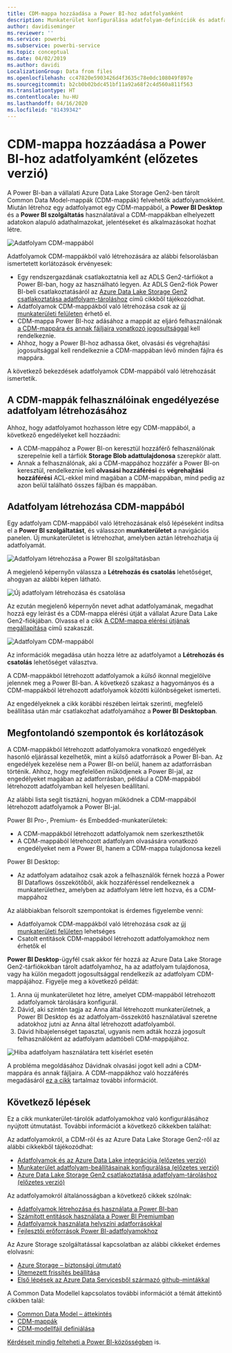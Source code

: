```yaml
---
title: CDM-mappa hozzáadása a Power BI-hoz adatfolyamként
description: Munkaterület konfigurálása adatfolyam-definíciók és adatfájlok Azure Data Lake Storage Gen2-beli tárolására
author: davidiseminger
ms.reviewer: ''
ms.service: powerbi
ms.subservice: powerbi-service
ms.topic: conceptual
ms.date: 04/02/2019
ms.author: davidi
LocalizationGroup: Data from files
ms.openlocfilehash: cc47820e5903426d4f3635c78e0dc108049f897e
ms.sourcegitcommit: b2cb0b02bdc451bf11a92a68f2c4d560a811f563
ms.translationtype: HT
ms.contentlocale: hu-HU
ms.lasthandoff: 04/16/2020
ms.locfileid: "81439342"
---
```

# <a name="add-a-cdm-folder-to-power-bi-as-a-dataflow-preview"></a>CDM-mappa hozzáadása a Power BI-hoz adatfolyamként (előzetes verzió)

A Power BI-ban a vállalati Azure Data Lake Storage Gen2-ben tárolt Common Data Model-mappák (CDM-mappák) felvehetők adatfolyamokként. Miután létrehoz egy adatfolyamot egy CDM-mappából, a **Power BI Desktop** és a **Power BI szolgáltatás** használatával a CDM-mappákban elhelyezett adatokon alapuló adathalmazokat, jelentéseket és alkalmazásokat hozhat létre.

![Adatfolyam CDM-mappából](media/service-dataflows-add-cdm-folder/dataflow-from-cdm-folder_01.jpg)

Adatfolyamok CDM-mappákból való létrehozására az alábbi felsorolásban ismertetett korlátozások érvényesek:

* Egy rendszergazdának csatlakoztatnia kell az ADLS Gen2-tárfiókot a Power BI-ban, hogy az használható legyen. Az ADLS Gen2-fiók Power BI-beli csatlakoztatásáról az [Azure Data Lake Storage Gen2 csatlakoztatása adatfolyam-tároláshoz](service-dataflows-connect-azure-data-lake-storage-gen2.md) című cikkből tájékozódhat.
* Adatfolyamok CDM-mappákból való létrehozása *csak* az [új munkaterületi felületen](service-create-the-new-workspaces.md) érhető el. 
* CDM-mappa Power BI-hoz adásához a mappát az eljáró felhasználónak [a CDM-mappára és annak fájljaira vonatkozó jogosultsággal](https://go.microsoft.com/fwlink/?linkid=2029121) kell rendelkeznie.
* Ahhoz, hogy a Power BI-hoz adhassa őket, olvasási és végrehajtási jogosultsággal kell rendelkeznie a CDM-mappában lévő minden fájlra és mappára.

A következő bekezdések adatfolyamok CDM-mappából való létrehozását ismertetik.

## <a name="authorizing-users-for-cdm-folders-to-create-a-dataflow"></a>A CDM-mappák felhasználóinak engedélyezése adatfolyam létrehozásához

Ahhoz, hogy adatfolyamot hozhasson létre egy CDM-mappából, a következő engedélyeket kell hozzáadni:
* A CDM-mappához a Power BI-on keresztül hozzáférő felhasználónak szerepelnie kell a tárfiók **Storage Blob adattulajdonosa** szerepkör alatt.
* Annak a felhasználónak, aki a CDM-mappához hozzáfér a Power BI-on keresztül, rendelkeznie kell **olvasási hozzáférési** és **végrehajtási hozzáférési** ACL-ekkel mind magában a CDM-mappában, mind pedig az azon belül található összes fájlban és mappában. 

## <a name="create-a-dataflow-from-a-cdm-folder"></a>Adatfolyam létrehozása CDM-mappából

Egy adatfolyam CDM-mappából való létrehozásának első lépéseként indítsa el a **Power BI szolgáltatást**, és válasszon **munkaterületet** a navigációs panelen. Új munkaterületet is létrehozhat, amelyben aztán létrehozhatja új adatfolyamát.

![Adatfolyam létrehozása a Power BI szolgáltatásban](media/service-dataflows-add-cdm-folder/dataflow-from-cdm-folder_02.jpg)

A megjelenő képernyőn válassza a **Létrehozás és csatolás** lehetőséget, ahogyan az alábbi képen látható.

![Új adatfolyam létrehozása és csatolása](media/service-dataflows-add-cdm-folder/dataflow-from-cdm-folder_03.jpg)

Az ezután megjelenő képernyőn nevet adhat adatfolyamának, megadhat hozzá egy leírást és a CDM-mappa elérési útját a vállalat Azure Data Lake Gen2-fiókjában. Olvassa el a cikk [A CDM-mappa elérési útjának megállapítása](service-dataflows-configure-workspace-storage-settings.md#get-the-uri-of-stored-dataflow-files) című szakaszát. 

![Adatfolyam CDM-mappából](media/service-dataflows-add-cdm-folder/dataflow-from-cdm-folder_01.jpg)

Az információk megadása után hozza létre az adatfolyamot a **Létrehozás és csatolás** lehetőséget választva.

A CDM-mappákból létrehozott adatfolyamok a *külső* ikonnal megjelölve jelennek meg a Power BI-ban. A következő szakasz a hagyományos és a CDM-mappákból létrehozott adatfolyamok közötti különbségeket ismerteti.

Az engedélyeknek a cikk korábbi részében leírtak szerinti, megfelelő beállítása után már csatlakozhat adatfolyamához a **Power BI Desktopban**.


## <a name="considerations-and-limitations"></a>Megfontolandó szempontok és korlátozások

A CDM-mappákból létrehozott adatfolyamokra vonatkozó engedélyek hasonló eljárással kezelhetők, mint a külső adatforrások a Power BI-ban. Az engedélyek kezelése nem a Power BI-on belül, hanem az adatforrásban történik. Ahhoz, hogy megfelelően működjenek a Power BI-jal, az engedélyeket magában az adatforrásban, például a CDM-mappából létrehozott adatfolyamban kell helyesen beállítani.

Az alábbi lista segít tisztázni, hogyan működnek a CDM-mappából létrehozott adatfolyamok a Power BI-jal.

Power BI Pro-, Premium- és Embedded-munkaterületek:
* A CDM-mappákból létrehozott adatfolyamok nem szerkeszthetők
* A CDM-mappából létrehozott adatfolyam olvasására vonatkozó engedélyeket nem a Power BI, hanem a CDM-mappa tulajdonosa kezeli

Power BI Desktop:
* Az adatfolyam adataihoz csak azok a felhasználók férnek hozzá a Power BI Dataflows összekötőből, akik hozzáféréssel rendelkeznek a munkaterülethez, amelyben az adatfolyam létre lett hozva, és a CDM-mappához


Az alábbiakban felsorolt szempontokat is érdemes figyelembe venni:

* Adatfolyamok CDM-mappákból való létrehozása *csak* az [új munkaterületi felületen](service-create-the-new-workspaces.md) lehetséges
* Csatolt entitások CDM-mappából létrehozott adatfolyamokhoz nem érhetők el


**Power BI Desktop**-ügyfél csak akkor fér hozzá az Azure Data Lake Storage Gen2-tárfiókokban tárolt adatfolyamhoz, ha az adatfolyam tulajdonosa, vagy ha külön megadott jogosultsággal rendelkezik az adatfolyam CDM-mappájához. Figyelje meg a következő példát:

1.    Anna új munkaterületet hoz létre, amelyet CDM-mappából létrehozott adatfolyamok tárolására konfigurál.
2.    Dávid, aki szintén tagja az Anna által létrehozott munkaterületnek, a Power BI Desktop és az adatfolyam-összekötő használatával szeretne adatokhoz jutni az Anna által létrehozott adatfolyamból.
3.    Dávid hibajelenséget tapasztal, ugyanis nem adták hozzá jogosult felhasználóként az adatfolyam adattóbeli CDM-mappájához.

  ![Hiba adatfolyam használatára tett kísérlet esetén](media/service-dataflows-configure-workspace-storage-settings/dataflow-storage-settings_08.jpg)

A probléma megoldásához Dávidnak olvasási jogot kell adni a CDM-mappára és annak fájljaira. A CDM-mappákhoz való hozzáférés megadásáról [ez a cikk](https://go.microsoft.com/fwlink/?linkid=2029121) tartalmaz további információt.


## <a name="next-steps"></a>Következő lépések

Ez a cikk munkaterület-tárolók adatfolyamokhoz való konfigurálásához nyújtott útmutatást. További információt a következő cikkekben találhat:

Az adatfolyamokról, a CDM-ről és az Azure Data Lake Storage Gen2-ről az alábbi cikkekből tájékozódhat:

* [Adatfolyamok és az Azure Data Lake integrációja (előzetes verzió)](service-dataflows-azure-data-lake-integration.md)
* [Munkaterület adatfolyam-beállításainak konfigurálása (előzetes verzió)](service-dataflows-configure-workspace-storage-settings.md)
* [Azure Data Lake Storage Gen2 csatlakoztatása adatfolyam-tároláshoz (előzetes verzió)](service-dataflows-connect-azure-data-lake-storage-gen2.md)

Az adatfolyamokról általánosságban a következő cikkek szólnak:

* [Adatfolyamok létrehozása és használata a Power BI-ban](service-dataflows-create-use.md)
* [Számított entitások használata a Power BI Premiumban](service-dataflows-computed-entities-premium.md)
* [Adatfolyamok használata helyszíni adatforrásokkal](service-dataflows-on-premises-gateways.md)
* [Fejlesztői erőforrások Power BI-adatfolyamokhoz](service-dataflows-developer-resources.md)

Az Azure Storage szolgáltatással kapcsolatban az alábbi cikkeket érdemes elolvasni:
* [Azure Storage – biztonsági útmutató](https://docs.microsoft.com/azure/storage/common/storage-security-guide)
* [Ütemezett frissítés beállítása](refresh-scheduled-refresh.md)
* [Első lépések az Azure Data Servicesből származó github-mintákkal](https://aka.ms/cdmadstutorial)

A Common Data Modellel kapcsolatos további információt a témát áttekintő cikkben talál:
* [Common Data Model – áttekintés](https://docs.microsoft.com/powerapps/common-data-model/overview)
* [CDM-mappák](https://go.microsoft.com/fwlink/?linkid=2045304)
* [CDM-modellfájl definiálása](https://go.microsoft.com/fwlink/?linkid=2045521)

[Kérdéseit mindig felteheti a Power BI-közösségben](https://community.powerbi.com/) is.

